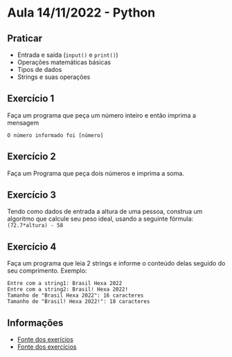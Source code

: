 # Aula 14/11/2022 - Python

## Praticar
- Entrada e saída (`input()` e `print()`)
- Operações matemáticas básicas
- Tipos de dados
- Strings e suas operações

## Exercício 1

Faça um programa que peça um número inteiro e então imprima a mensagem

`O número informado foi [número]`

## Exercício 2

Faça um Programa que peça dois números e imprima a soma.

## Exercício 3

Tendo como dados de entrada a altura de uma pessoa, construa um algoritmo que calcule seu peso ideal, usando a seguinte fórmula: `(72.7*altura) - 58`

## Exercício 4

Faça um programa que leia 2 strings e informe o conteúdo delas seguido do seu comprimento. Exemplo:

```
Entre com a string1: Brasil Hexa 2022
Entre com a string2: Brasil! Hexa 2022!
Tamanho de "Brasil Hexa 2022": 16 caracteres
Tamanho de "Brasil! Hexa 2022!": 18 caracteres
```


## Informações

- [Fonte dos exerícios](https://wiki.python.org.br/EstruturaSequencial)
- [Fonte dos exercícios](https://wiki.python.org.br/ExerciciosComStrings)